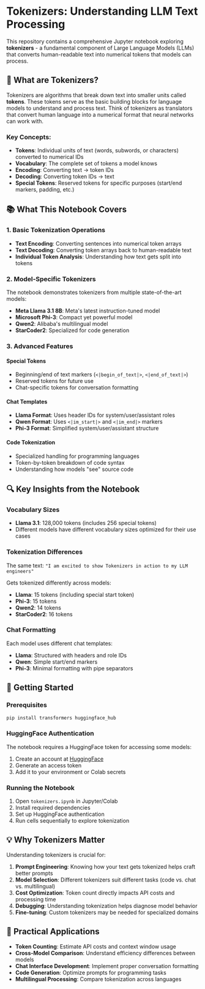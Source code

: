# Tokenizers: Understanding LLM Text Processing

This repository contains a comprehensive Jupyter notebook exploring **tokenizers** - a fundamental component of Large Language Models (LLMs) that converts human-readable text into numerical tokens that models can process.

## 🤖 What are Tokenizers?

Tokenizers are algorithms that break down text into smaller units called **tokens**. These tokens serve as the basic building blocks for language models to understand and process text. Think of tokenizers as translators that convert human language into a numerical format that neural networks can work with.

### Key Concepts:

- **Tokens**: Individual units of text (words, subwords, or characters) converted to numerical IDs
- **Vocabulary**: The complete set of tokens a model knows
- **Encoding**: Converting text → token IDs
- **Decoding**: Converting token IDs → text
- **Special Tokens**: Reserved tokens for specific purposes (start/end markers, padding, etc.)

## 📚 What This Notebook Covers

### 1. Basic Tokenization Operations

- **Text Encoding**: Converting sentences into numerical token arrays
- **Text Decoding**: Converting token arrays back to human-readable text
- **Individual Token Analysis**: Understanding how text gets split into tokens

### 2. Model-Specific Tokenizers

The notebook demonstrates tokenizers from multiple state-of-the-art models:

- **Meta Llama 3.1 8B**: Meta's latest instruction-tuned model
- **Microsoft Phi-3**: Compact yet powerful model
- **Qwen2**: Alibaba's multilingual model
- **StarCoder2**: Specialized for code generation

### 3. Advanced Features

#### Special Tokens

- Beginning/end of text markers (`<|begin_of_text|>`, `<|end_of_text|>`)
- Reserved tokens for future use
- Chat-specific tokens for conversation formatting

#### Chat Templates

- **Llama Format**: Uses header IDs for system/user/assistant roles
- **Qwen Format**: Uses `<|im_start|>` and `<|im_end|>` markers
- **Phi-3 Format**: Simplified system/user/assistant structure

#### Code Tokenization

- Specialized handling for programming languages
- Token-by-token breakdown of code syntax
- Understanding how models "see" source code

## 🔍 Key Insights from the Notebook

### Vocabulary Sizes

- **Llama 3.1**: 128,000 tokens (includes 256 special tokens)
- Different models have different vocabulary sizes optimized for their use cases

### Tokenization Differences

The same text: `"I am excited to show Tokenizers in action to my LLM engineers"`

Gets tokenized differently across models:

- **Llama**: 15 tokens (including special start token)
- **Phi-3**: 15 tokens
- **Qwen2**: 14 tokens
- **StarCoder2**: 16 tokens

### Chat Formatting

Each model uses different chat templates:

- **Llama**: Structured with headers and role IDs
- **Qwen**: Simple start/end markers
- **Phi-3**: Minimal formatting with pipe separators

## 🚀 Getting Started

### Prerequisites

```bash
pip install transformers huggingface_hub
```

### HuggingFace Authentication

The notebook requires a HuggingFace token for accessing some models:

1. Create an account at [HuggingFace](https://huggingface.co)
2. Generate an access token
3. Add it to your environment or Colab secrets

### Running the Notebook

1. Open `tokenizers.ipynb` in Jupyter/Colab
2. Install required dependencies
3. Set up HuggingFace authentication
4. Run cells sequentially to explore tokenization

## 💡 Why Tokenizers Matter

Understanding tokenizers is crucial for:

1. **Prompt Engineering**: Knowing how your text gets tokenized helps craft better prompts
2. **Model Selection**: Different tokenizers suit different tasks (code vs. chat vs. multilingual)
3. **Cost Optimization**: Token count directly impacts API costs and processing time
4. **Debugging**: Understanding tokenization helps diagnose model behavior
5. **Fine-tuning**: Custom tokenizers may be needed for specialized domains

## 🔬 Practical Applications

- **Token Counting**: Estimate API costs and context window usage
- **Cross-Model Comparison**: Understand efficiency differences between models
- **Chat Interface Development**: Implement proper conversation formatting
- **Code Generation**: Optimize prompts for programming tasks
- **Multilingual Processing**: Compare tokenization across languages
